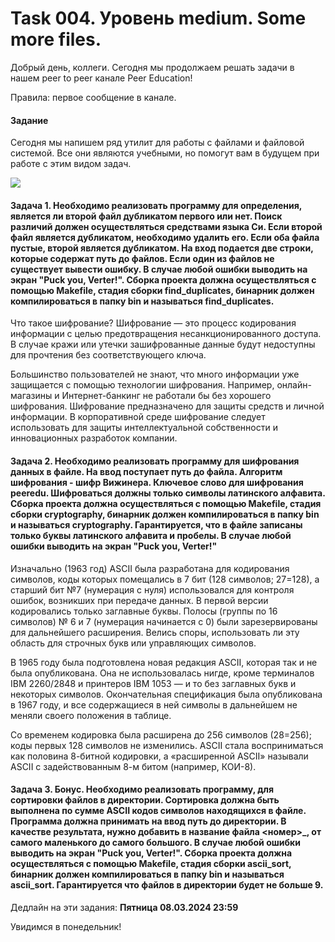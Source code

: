 # Task 004. Уровень medium. Some more files.
Добрый день, коллеги. Сегодня мы продолжаем решать задачи в нашем peer to peer канале Peer Education!

Правила: первое сообщение в канале.

#### Задание

Сегодня мы напишем ряд утилит для работы с файлами и файловой системой. Все они являются учебными, но помогут вам в будущем при работе с этим видом задач. 

<image src="images/utils.jpg">

#### Задача 1. Необходимо реализовать программу для определения, является ли второй файл дубликатом первого или нет. Поиск различий должен осуществляться средствами языка Си. Если второй файл является дубликатом, необходимо удалить его. Если оба файла пустые, второй является дубликатом. На вход подается две строки, которые содержат путь до файлов. Если один из файлов не существует вывести ошибку. В случае любой ошибки выводить на экран "Puck you, Verter!". Сборка проекта должна осуществляться с помощью Makefile, стадия сборки find_duplicates, бинарник должен компилироваться в папку bin и называться find_duplicates.

Что такое шифрование?
Шифрование — это процесс кодирования информации с целью предотвращения несанкционированного доступа. В случае кражи или утечки зашифрованные данные будут недоступны для прочтения без соответствующего ключа.

Большинство пользователей не знают, что много информации уже защищается с помощью технологии шифрования. Например, онлайн-магазины и Интернет-банкинг не работали бы без хорошего шифрования. Шифрование предназначено для защиты средств и личной информации. В корпоративной среде шифрование следует использовать для защиты интеллектуальной собственности и инновационных разработок компании.

#### Задача 2. Необходимо реализовать программу для шифрования данных в файле. На ввод поступает путь до файла. Алгоритм шифрования - шифр Вижинера. Ключевое слово для шифрования peeredu. Шифроваться должны только символы латинского алфавита. Сборка проекта должна осуществляться с помощью Makefile, стадия сборки cryptography, бинарник должен компилироваться в папку bin и называться cryptography. Гарантируется, что в файле записаны только буквы латинского алфавита и пробелы. В случае любой ошибки выводить на экран "Puck you, Verter!"

Изначально (1963 год) ASCII была разработана для кодирования символов, коды которых помещались в 7 бит (128 символов; 27=128), а старший бит №7 (нумерация с нуля) использовался для контроля ошибок, возникших при передаче данных. В первой версии кодировались только заглавные буквы. Полосы (группы по 16 символов) № 6 и 7 (нумерация начинается с 0) были зарезервированы для дальнейшего расширения. Велись споры, использовать ли эту область для строчных букв или управляющих символов.

В 1965 году была подготовлена новая редакция ASCII, которая так и не была опубликована. Она не использовалась нигде, кроме терминалов IBM 2260/2848 и принтеров IBM 1053 — и то без заглавных букв и некоторых символов. Окончательная спецификация была опубликована в 1967 году, и все содержащиеся в ней символы в дальнейшем не меняли своего положения в таблице.

Со временем кодировка была расширена до 256 символов (28=256); коды первых 128 символов не изменились. ASCII стала восприниматься как половина 8-битной кодировки, а «расширенной ASCII» называли ASCII с задействованным 8-м битом (например, КОИ-8).

#### Задача 3. Бонус. Необходимо реализовать программу, для сортировки файлов в директории. Сортировка должна быть выполнена по сумме ASCII кодов символов находящихся в файле. Программа должна принимать на ввод путь до директории. В качестве результата, нужно добавить в название файла <номер>_, от самого маленького до самого большого. В случае любой ошибки выводить на экран "Puck you, Verter!". Сборка проекта должна осуществляться с помощью Makefile, стадия сборки ascii_sort, бинарник должен компилироваться в папку bin и называться ascii_sort. Гарантируется что файлов в директории будет не больше 9.

Дедлайн на эти задания: **Пятница 08.03.2024 23:59**

Увидимся в понедельник!
